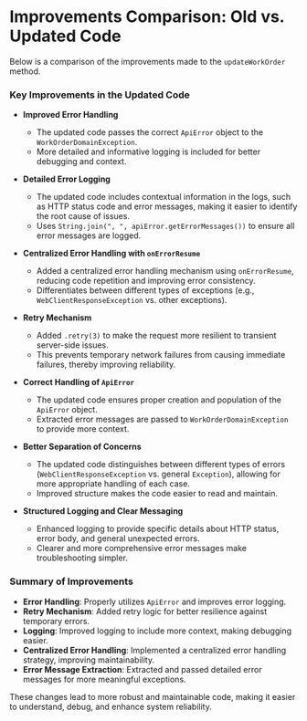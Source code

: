 # Improvements Comparison: Old vs. Updated Code

Below is a comparison of the improvements made to the `updateWorkOrder` method.

### Key Improvements in the Updated Code

- **Improved Error Handling**
  - The updated code passes the correct `ApiError` object to the `WorkOrderDomainException`.
  - More detailed and informative logging is included for better debugging and context.

- **Detailed Error Logging**
  - The updated code includes contextual information in the logs, such as HTTP status code and error messages, making it easier to identify the root cause of issues.
  - Uses `String.join(", ", apiError.getErrorMessages())` to ensure all error messages are logged.

- **Centralized Error Handling with `onErrorResume`**
  - Added a centralized error handling mechanism using `onErrorResume`, reducing code repetition and improving error consistency.
  - Differentiates between different types of exceptions (e.g., `WebClientResponseException` vs. other exceptions).

- **Retry Mechanism**
  - Added `.retry(3)` to make the request more resilient to transient server-side issues.
  - This prevents temporary network failures from causing immediate failures, thereby improving reliability.

- **Correct Handling of `ApiError`**
  - The updated code ensures proper creation and population of the `ApiError` object.
  - Extracted error messages are passed to `WorkOrderDomainException` to provide more context.

- **Better Separation of Concerns**
  - The updated code distinguishes between different types of errors (`WebClientResponseException` vs. general `Exception`), allowing for more appropriate handling of each case.
  - Improved structure makes the code easier to read and maintain.

- **Structured Logging and Clear Messaging**
  - Enhanced logging to provide specific details about HTTP status, error body, and general unexpected errors.
  - Clearer and more comprehensive error messages make troubleshooting simpler.

### Summary of Improvements

- **Error Handling**: Properly utilizes `ApiError` and improves error logging.
- **Retry Mechanism**: Added retry logic for better resilience against temporary errors.
- **Logging**: Improved logging to include more context, making debugging easier.
- **Centralized Error Handling**: Implemented a centralized error handling strategy, improving maintainability.
- **Error Message Extraction**: Extracted and passed detailed error messages for more meaningful exceptions.

These changes lead to more robust and maintainable code, making it easier to understand, debug, and enhance system reliability.

